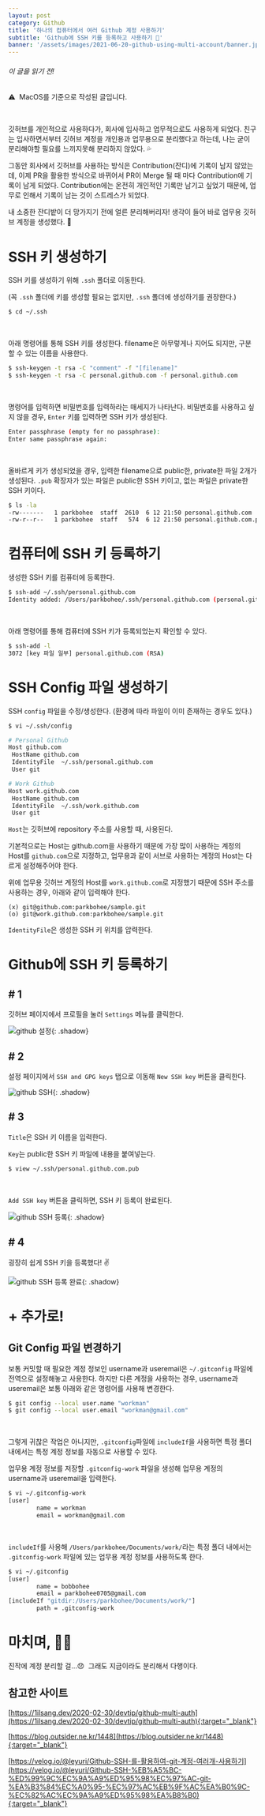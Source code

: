 ```yaml
---
layout: post
category: Github
title: '하나의 컴퓨터에서 여러 Github 계정 사용하기'
subtitle: 'Github에 SSH 키를 등록하고 사용하기 🔑'
banner: '/assets/images/2021-06-20-github-using-multi-account/banner.jpeg'
---
```


###### 이 글을 읽기 전!

⚠️&nbsp; MacOS를 기준으로 작성된 글입니다.

<br>

깃허브를 개인적으로 사용하다가, 회사에 입사하고 업무적으로도 사용하게 되었다.
친구는 입사하면서부터 깃허브 계정을 개인용과 업무용으로 분리했다고 하는데, 나는 굳이 분리해야할 필요를 느끼지못해 분리하지 않았다. 💦

그동안 회사에서 깃허브를 사용하는 방식은 Contribution(잔디)에 기록이 남지 않았는데, 이제 PR을 활용한 방식으로 바뀌어서 PR이 Merge 될 때 마다 Contribution에 기록이 남게 되었다.
Contribution에는 온전히 개인적인 기록만 남기고 싶었기 때문에, 업무로 인해서 기록이 남는 것이 스트레스가 되었다. 

내 소중한 잔디밭이 더 망가지기 전에 얼른 분리해버리자! 생각이 들어 바로 업무용 깃허브 계정을 생성했다. 🌱

# SSH 키 생성하기

SSH 키를 생성하기 위해 `.ssh` 폴더로 이동한다.

(꼭 `.ssh` 폴더에 키를 생성할 필요는 없지만, `.ssh` 폴더에 생성하기를 권장한다.)

```bash
$ cd ~/.ssh
```

<br>

아래 명령어를 통해 SSH 키를 생성한다. 
filename은 아무렇게나 지어도 되지만, 구분할 수 있는 이름을 사용한다.

```bash
$ ssh-keygen -t rsa -C "comment" -f "[filename]"
$ ssh-keygen -t rsa -C personal.github.com -f personal.github.com 
```

<br>

명령어를 입력하면 비밀번호를 입력하라는 매세지가 나타난다. 
비밀번호를 사용하고 싶지 않을 경우, `Enter` 키를 입력하면 SSH 키가 생성된다.

```bash
Enter passphrase (empty for no passphrase):
Enter same passphrase again:
```

<br>

올바르게 키가 생성되었을 경우, 입력한 filename으로 public한, private한 파일 2개가 생성된다. 
`.pub` 확장자가 있는 파일은 public한 SSH 키이고, 없는 파일은 private한 SSH 키이다.

```bash
$ ls -la
-rw-------   1 parkbohee  staff  2610  6 12 21:50 personal.github.com
-rw-r--r--   1 parkbohee  staff   574  6 12 21:50 personal.github.com.pub
```

# 컴퓨터에 SSH 키 등록하기

생성한 SSH 키를 컴퓨터에 등록한다. 

```bash
$ ssh-add ~/.ssh/personal.github.com
Identity added: /Users/parkbohee/.ssh/personal.github.com (personal.github.com)
```

<br>

아래 명령어를 통해 컴퓨터에 SSH 키가 등록되었는지 확인할 수 있다.

```bash
$ ssh-add -l
3072 [key 파일 일부] personal.github.com (RSA)
```

# SSH Config 파일 생성하기

SSH `config` 파일을 수정/생성한다. 
(환경에 따라 파일이 이미 존재하는 경우도 있다.)

```bash
$ vi ~/.ssh/config
```

```bash
# Personal Github
Host github.com
 HostName github.com
 IdentityFile  ~/.ssh/personal.github.com
 User git

# Work Github
Host work.github.com
 HostName github.com
 IdentityFile  ~/.ssh/work.github.com
 User git
```

`Host`는 깃허브에 repository 주소를 사용할 때, 사용된다.

기본적으로는 Host는 github.com을 사용하기 때문에 가장 많이 사용하는 계정의 Host를 `github.com`으로 지정하고, 업무용과 같이 서브로 사용하는 계정의 Host는 다르게 설정해주어야 한다.

위에 업무용 깃허브 계정의 Host를 `work.github.com`로 지정했기 때문에 SSH 주소를 사용하는 경우, 아래와 같이 입력해야 한다.

```
(x) git@github.com:parkbohee/sample.git
(o) git@work.github.com:parkbohee/sample.git
```

`IdentityFile`은 생성한 SSH 키 위치를 압력한다.

# Github에 SSH 키 등록하기

## # 1

깃허브 페이지에서 프로필을 눌러 `Settings` 메뉴를 클릭한다.

![github 설정](/assets/images/2021-06-20-github-using-multi-account/01-github-settings.png){: .shadow}

## # 2

설정 페이지에서 `SSH and GPG keys` 탭으로 이동해 `New SSH key` 버튼을 클릭한다.

![github SSH](/assets/images/2021-06-20-github-using-multi-account/02-github-ssh.png){: .shadow}

## # 3

`Title`은 SSH 키 이름을 입력한다. 

`Key`는 public한 SSH 키 파일에 내용을 붙여넣는다. 

```bash
$ view ~/.ssh/personal.github.com.pub
```

<br>

`Add SSH key` 버튼을 클릭하면, SSH 키 등록이 완료된다.

![github SSH 등록](/assets/images/2021-06-20-github-using-multi-account/03-github-ssh.png){: .shadow}

## # 4

굉장히 쉽게 SSH 키을 등록했다! ✌️

![github SSH 등록 완료](/assets/images/2021-06-20-github-using-multi-account/04-github-ssh.png){: .shadow}


# + 추가로!

## Git Config 파일 변경하기

보통 커밋할 때 필요한 계정 정보인 username과 useremail은 `~/.gitconfig` 파일에 전역으로 설정해놓고 사용한다.
하지만 다른 계정을 사용하는 경우, username과 useremail은 보통 아래와 같은 명령어를 사용해 변경한다.

```bash
$ git config --local user.name "workman"
$ git config --local user.email "workman@gmail.com"
```

<br>

그렇게 귀찮은 작업은 아니지만, `.gitconfig`파일에 `includeIf`을 사용하면 특정 폴더 내에서는 특정 계정 정보를 자동으로 사용할 수 있다.

업무용 계정 정보를 저장할 `.gitconfig-work` 파일을 생성해 업무용 계정의 username과 useremail을 입력한다.

```bash
$ vi ~/.gitconfig-work
[user]
        name = workman  
        email = workman@gmail.com
```

<br>

`includeIf`를 사용해 `/Users/parkbohee/Documents/work/`라는 특정 폴더 내에서는 `.gitconfig-work` 파일에 있는 업무용 계정 정보를 사용하도록 한다.

```bash
$ vi ~/.gitconfig
[user]
        name = bobbohee
        email = parkbohee0705@gmail.com
[includeIf "gitdir:/Users/parkbohee/Documents/work/"]
        path = .gitconfig-work
```

# 마치며, 🙇🏻

진작에 계정 분리할 걸...😞&nbsp; 그래도 지금이라도 분리해서 다행이다.

## 참고한 사이트

[https://1ilsang.dev/2020-02-30/devtip/github-multi-auth](https://1ilsang.dev/2020-02-30/devtip/github-multi-auth){:target="_blank"}

[https://blog.outsider.ne.kr/1448](https://blog.outsider.ne.kr/1448){:target="_blank"}

[https://velog.io/@leyuri/Github-SSH-를-활용하여-git-계정-여러개-사용하기](https://velog.io/@leyuri/Github-SSH-%EB%A5%BC-%ED%99%9C%EC%9A%A9%ED%95%98%EC%97%AC-git-%EA%B3%84%EC%A0%95-%EC%97%AC%EB%9F%AC%EA%B0%9C-%EC%82%AC%EC%9A%A9%ED%95%98%EA%B8%B0){:target="_blank"}
